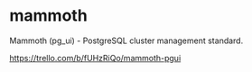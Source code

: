 # mammoth
Mammoth (pg_ui) - PostgreSQL cluster management standard.

https://trello.com/b/fUHzRiQo/mammoth-pgui
